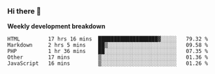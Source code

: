### Hi there 👋


**Weekly development breakdown**

<!--START_SECTION:waka-->
```text
HTML         17 hrs 16 mins  ███████████████████▓░░░░░   79.32 % 
Markdown     2 hrs 5 mins    ██▒░░░░░░░░░░░░░░░░░░░░░░   09.58 % 
PHP          1 hr 36 mins    ██░░░░░░░░░░░░░░░░░░░░░░░   07.35 % 
Other        17 mins         ▒░░░░░░░░░░░░░░░░░░░░░░░░   01.36 % 
JavaScript   16 mins         ▒░░░░░░░░░░░░░░░░░░░░░░░░   01.26 % 
```
<!--END_SECTION:waka-->
